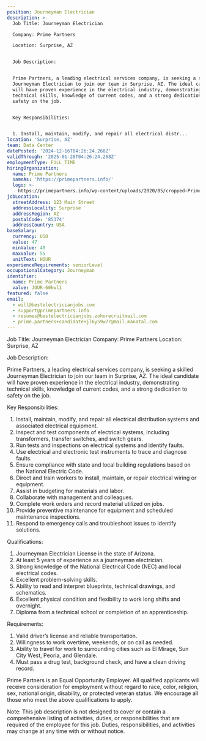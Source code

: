 ```yaml
---
position: Journeyman Electrician
description: >-
  Job Title: Journeyman Electrician

  Company: Prime Partners

  Location: Surprise, AZ


  Job Description:


  Prime Partners, a leading electrical services company, is seeking a skilled
  Journeyman Electrician to join our team in Surprise, AZ. The ideal candidate
  will have proven experience in the electrical industry, demonstrating
  technical skills, knowledge of current codes, and a strong dedication to
  safety on the job.


  Key Responsibilities:


  1. Install, maintain, modify, and repair all electrical distr...
location: 'Surprise, AZ'
team: Data Center
datePosted: '2024-12-16T04:26:24.268Z'
validThrough: '2025-01-26T04:26:24.268Z'
employmentType: FULL_TIME
hiringOrganization:
  name: Prime Partners
  sameAs: 'https://primepartners.info/'
  logo: >-
    https://primepartners.info/wp-content/uploads/2020/05/cropped-Prime-Partners-Logo-NO-BG-1-1.png
jobLocation:
  streetAddress: 123 Main Street
  addressLocality: Surprise
  addressRegion: AZ
  postalCode: '85374'
  addressCountry: USA
baseSalary:
  currency: USD
  value: 47
  minValue: 40
  maxValue: 55
  unitText: HOUR
experienceRequirements: seniorLevel
occupationalCategory: Journeyman
identifier:
  name: Prime Partners
  value: JOUR-60kwl1
featured: false
email:
  - will@bestelectricianjobs.com
  - support@primepartners.info
  - resumes@bestelectricianjobs.zohorecruitmail.com
  - prime.partners+candidate+jl6y59w7r@mail.manatal.com
---
```




Job Title: Journeyman Electrician
Company: Prime Partners
Location: Surprise, AZ

Job Description:

Prime Partners, a leading electrical services company, is seeking a skilled Journeyman Electrician to join our team in Surprise, AZ. The ideal candidate will have proven experience in the electrical industry, demonstrating technical skills, knowledge of current codes, and a strong dedication to safety on the job.

Key Responsibilities:

1. Install, maintain, modify, and repair all electrical distribution systems and associated electrical equipment.
2. Inspect and test components of electrical systems, including transformers, transfer switches, and switch gears.
3. Run tests and inspections on electrical systems and identify faults.
4. Use electrical and electronic test instruments to trace and diagnose faults.
5. Ensure compliance with state and local building regulations based on the National Electric Code.
6. Direct and train workers to install, maintain, or repair electrical wiring or equipment.
7. Assist in budgeting for materials and labor.
8. Collaborate with management and colleagues.
9. Complete work orders and record material utilized on jobs.
10. Provide preventive maintenance for equipment and scheduled maintenance inspections.
11. Respond to emergency calls and troubleshoot issues to identify solutions.

Qualifications:

1. Journeyman Electrician License in the state of Arizona.
2. At least 5 years of experience as a journeyman electrician.
3. Strong knowledge of the National Electrical Code (NEC) and local electrical codes.
4. Excellent problem-solving skills.
5. Ability to read and interpret blueprints, technical drawings, and schematics.
6. Excellent physical condition and flexibility to work long shifts and overnight.
7. Diploma from a technical school or completion of an apprenticeship.

Requirements:

1. Valid driver’s license and reliable transportation.
2. Willingness to work overtime, weekends, or on call as needed.
3. Ability to travel for work to surrounding cities such as El Mirage, Sun City West, Peoria, and Glendale.
4. Must pass a drug test, background check, and have a clean driving record.

Prime Partners is an Equal Opportunity Employer. All qualified applicants will receive consideration for employment without regard to race, color, religion, sex, national origin, disability, or protected veteran status. We encourage all those who meet the above qualifications to apply.

Note: This job description is not designed to cover or contain a comprehensive listing of activities, duties, or responsibilities that are required of the employee for this job. Duties, responsibilities, and activities may change at any time with or without notice.
